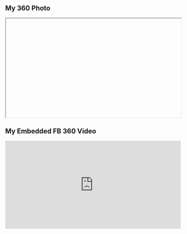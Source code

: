 ## My 360 Photo

<iframe width="560" height="315">
  <script src="//360.vizor.io/scripts/embed.js" data-vizorurl="https://360.vizor.io/embed/v/gda" ></script>
</iframe>


## My Embedded FB 360 Video
<iframe src="https://www.facebook.com/plugins/video.php?href=https%3A%2F%2Fwww.facebook.com%2Fnatgeo%2Fvideos%2F10153448180938951%2F&show_text=0&width=560" width="560" height="280" style="border:none;overflow:hidden" scrolling="no" frameborder="0" allowTransparency="true" allowFullScreen="true"></iframe>

<br>
